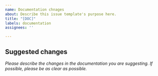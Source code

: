 ```yaml
---
name: Documentation chnages
about: Describe this issue template's purpose here.
title: "[DOC]"
labels: documentation
assignees: ''

---
```


## Suggested changes
*Please describe the changes in the documentation you are suggesting. If possible, please be as clear as possible.*
